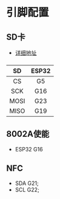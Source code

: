 # 引脚配置
## SD卡 
* [详细地址](https://github.com/espressif/arduino-esp32/tree/master/libraries/SD)
###
|  SD  |  ESP32 |
|:----:|:------:|
|  CS  |   G5   |
| SCK  |   G16  |
| MOSI |   G23  |
| MISO |   G19  |

## 8002A使能
* ESP32 G16

## NFC
* SDA  G21;
* SCL  G22;

